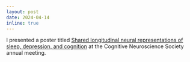 ```yaml
---
layout: post
date: 2024-04-14
inline: true
---
```


I presented a poster titled <a href='https://drive.google.com/file/d/1-yqjwziB-29VPgf2Lx4VP56FoPEN2Dsn/view?usp=sharing'>Shared longitudinal neural representations of sleep, depression, and cognition</a> at the Cognitive Neuroscience Society annual meeting.